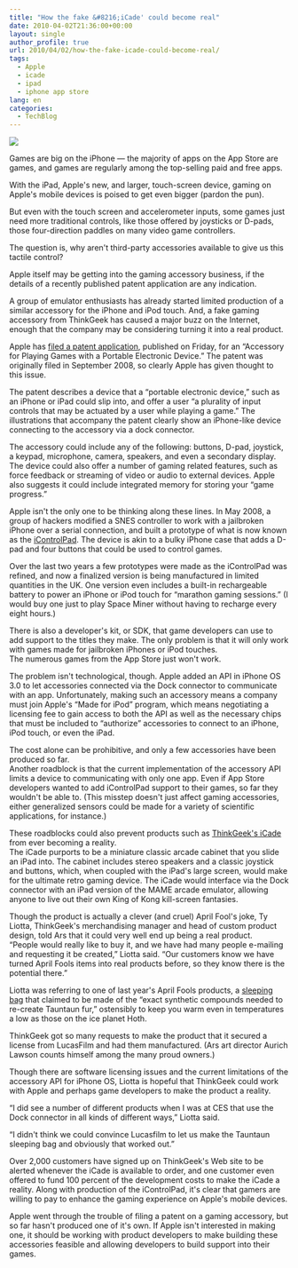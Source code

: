 ```yaml
---
title: "How the fake &#8216;iCade' could become real"
date: 2010-04-02T21:36:00+00:00
layout: single
author_profile: true
url: 2010/04/02/how-the-fake-icade-could-become-real/
tags:
  - Apple
  - icade
  - ipad
  - iphone app store
lang: en
categories: 
  - TechBlog
---
```

[![](http://3.bp.blogspot.com/_vaUVXcmC3OI/S7ZcY3-k97I/AAAAAAAABcA/wO-6xaLa_kY/s1600/story.icade.jpg)](http://3.bp.blogspot.com/_vaUVXcmC3OI/S7ZcY3-k97I/AAAAAAAABcA/wO-6xaLa_kY/s1600-h/story.icade.jpg)

Games are big on the iPhone — the majority of apps on the App Store are games, and games are regularly among the top-selling paid and free apps.

With the iPad, Apple's new, and larger, touch-screen device, gaming on Apple's mobile devices is poised to get even bigger (pardon the pun).

But even with the touch screen and accelerometer inputs, some games just need more traditional controls, like those offered by joysticks or D-pads, those four-direction paddles on many video game controllers.

The question is, why aren't third-party accessories available to give us this tactile control?

Apple itself may be getting into the gaming accessory business, if the details of a recently published patent application are any indication.

A group of emulator enthusiasts has already started limited production of a similar accessory for the iPhone and iPod touch. And, a fake gaming accessory from ThinkGeek has caused a major buzz on the Internet, enough that the company may be considering turning it into a real product.

Apple has [filed a patent application](http://www.patentlyapple.com/patently-apple/2010/04/whoa-apple-reveals-amazing-gaming-accessories-in-the-works.html), published on Friday, for an “Accessory for Playing Games with a Portable Electronic Device.” The patent was originally filed in September 2008, so clearly Apple has given thought to this issue.

The patent describes a device that a “portable electronic device,” such as an iPhone or iPad could slip into, and offer a user “a plurality of input controls that may be actuated by a user while playing a game.” The illustrations that accompany the patent clearly show an iPhone-like device connecting to the accessory via a dock connector.

The accessory could include any of the following: buttons, D-pad, joystick, a keypad, microphone, camera, speakers, and even a secondary display. The device could also offer a number of gaming related features, such as force feedback or streaming of video or audio to external devices. Apple also suggests it could include integrated memory for storing your “game progress.”

Apple isn't the only one to be thinking along these lines. In May 2008, a group of hackers modified a SNES controller to work with a jailbroken iPhone over a serial connection, and built a prototype of what is now known as the [iControlPad](http://icontrolpad.com/). The device is akin to a bulky iPhone case that adds a D-pad and four buttons that could be used to control games.

Over the last two years a few prototypes were made as the iControlPad was refined, and now a finalized version is being manufactured in limited quantities in the UK. One version even includes a built-in rechargeable battery to power an iPhone or iPod touch for “marathon gaming sessions.” (I would buy one just to play Space Miner without having to recharge every eight hours.)

There is also a developer's kit, or SDK, that game developers can use to add support to the titles they make. The only problem is that it will only work with games made for jailbroken iPhones or iPod touches.  
The numerous games from the App Store just won't work.

The problem isn't technological, though. Apple added an API in iPhone OS 3.0 to let accessories connected via the Dock connector to communicate with an app. Unfortunately, making such an accessory means a company must join Apple's “Made for iPod” program, which means negotiating a licensing fee to gain access to both the API as well as the necessary chips that must be included to “authorize” accessories to connect to an iPhone, iPod touch, or even the iPad.

The cost alone can be prohibitive, and only a few accessories have been produced so far.  
Another roadblock is that the current implementation of the accessory API limits a device to communicating with only one app. Even if App Store developers wanted to add iControlPad support to their games, so far they wouldn't be able to. (This misstep doesn't just affect gaming accessories, either generalized sensors could be made for a variety of scientific applications, for instance.)

These roadblocks could also prevent products such as [ThinkGeek's iCade](http://www.thinkgeek.com/stuff/41/iCade.shtml) from ever becoming a reality.  
The iCade purports to be a miniature classic arcade cabinet that you slide an iPad into. The cabinet includes stereo speakers and a classic joystick and buttons, which, when coupled with the iPad's large screen, would make for the ultimate retro gaming device. The iCade would interface via the Dock connector with an iPad version of the MAME arcade emulator, allowing anyone to live out their own King of Kong kill-screen fantasies.

Though the product is actually a clever (and cruel) April Fool's joke, Ty Liotta, ThinkGeek's merchandising manager and head of custom product design, told Ars that it could very well end up being a real product.  
“People would really like to buy it, and we have had many people e-mailing and requesting it be created,” Liotta said. “Our customers know we have turned April Fools items into real products before, so they know there is the potential there.”

Liotta was referring to one of last year's April Fools products, a [sleeping bag](http://www.thinkgeek.com/geektoys/plush/bb2e/) that claimed to be made of the “exact synthetic compounds needed to re-create Tauntaun fur,” ostensibly to keep you warm even in temperatures a low as those on the ice planet Hoth.

ThinkGeek got so many requests to make the product that it secured a license from LucasFilm and had them manufactured. (Ars art director Aurich Lawson counts himself among the many proud owners.)

Though there are software licensing issues and the current limitations of the accessory API for iPhone OS, Liotta is hopeful that ThinkGeek could work with Apple and perhaps game developers to make the product a reality.

“I did see a number of different products when I was at CES that use the Dock connector in all kinds of different ways,” Liotta said.

“I didn't think we could convince Lucasfilm to let us make the Tauntaun sleeping bag and obviously that worked out.”

Over 2,000 customers have signed up on ThinkGeek's Web site to be alerted whenever the iCade is available to order, and one customer even offered to fund 100 percent of the development costs to make the iCade a reality. Along with production of the iControlPad, it's clear that gamers are willing to pay to enhance the gaming experience on Apple's mobile devices.

Apple went through the trouble of filing a patent on a gaming accessory, but so far hasn't produced one of it's own. If Apple isn't interested in making one, it should be working with product developers to make building these accessories feasible and allowing developers to build support into their games.